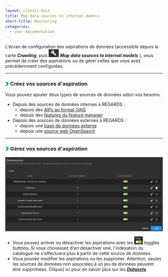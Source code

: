 ```yaml
---
layout: classic-docs
title: Map data sources to internal models
short-title: Monitoring
categories:
  - user-documentation
---
```


L'écran de configuration des aspirations de données (accessible depuis la carte ***Crawling***, puis <img src="/assets/images/user-documentation/regards-icons/admin/configure.png" alt="configure" height="25"> ***Map data sources to internal models*** ), vous permet de créer des aspirations ou de gérer celles que vous avez précédemment configurées.

*****************

### <img src="/assets/images/user-documentation/doc-icons/right-arrow.png" alt="arrow" height="12"> Créez vos sources d'aspiration

Vous pouvez ajouter deux types de sources de données selon vos besoins.
- Depuis des sources de données internes à REGARDS :
    - depuis des [AIPs au format OAIS](/user-documentation/5-crawler/aip)
    - depuis des [features du feature manager](/user-documentation/5-crawler/fem)
- Depuis des sources de données externes à REGARDS :
    - depuis une [base de données externe](/user-documentation/5-crawler/database)
    - depuis une [source web OpenSearch](/user-documentation/5-crawler/opensearch)

*****************

### <img src="/assets/images/user-documentation/doc-icons/right-arrow.png" alt="arrow" height="12"> Gérez vos sources d'aspiration

<div align="center">
  <img src="/assets/images/user-documentation/5-crawler/crawler-datasources.png" alt="datasources" width="800"> 
</div>

   - Vous pouvez activer ou désactiver les aspirations avec les <img src="/assets/images/user-documentation/regards-icons/admin/toggle-button.png" alt="toggle" height="25"> toggles buttons. Si vous choisissez d'en désactiver une, l'indexation du catalogue ne s'effectuera plus à partir de cette source de données.
   - Vous pouvez modifier les aspirations ou les supprimer. Attention, seules les sources de données non associées à un jeu de données peuvent être supprimées. Cliquez ici pour en savoir plus sur les ***[Datasets](/user-documentation/3-data-organization/dataset-collection/)***